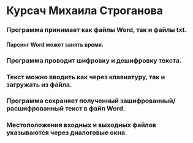 # Курсач Михаила Строганова
### Программа принимает как файлы Word, так и файлы txt.
#### Парсинг Word может занять время.
### Программа проводит шифровку и дешифровку текста.
### Текст можно вводить как через клавиатуру, так и загружать из файла.
### Программа сохраняет полученный зашифрованный/расшифрованный текст в файл Word.
### Местоположения входных и выходных файлов указываются через диалоговые окна.
